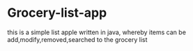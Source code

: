 # Grocery-list-app
this is a simple list apple written in java, whereby items can be add,modify,removed,searched to the grocery list
